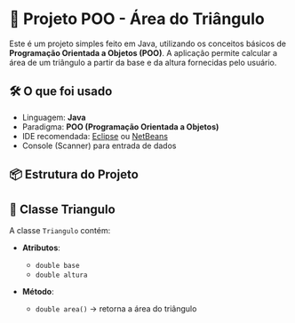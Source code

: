 # 📐 Projeto POO - Área do Triângulo

Este é um projeto simples feito em Java, utilizando os conceitos básicos de **Programação Orientada a Objetos (POO)**. A aplicação permite calcular a área de um triângulo a partir da base e da altura fornecidas pelo usuário.

## 🛠️ O que foi usado

- Linguagem: **Java**
- Paradigma: **POO (Programação Orientada a Objetos)**
- IDE recomendada: [Eclipse](https://www.eclipse.org/) ou [NetBeans](https://netbeans.apache.org/)
- Console (Scanner) para entrada de dados

## 📦 Estrutura do Projeto

## 📐 Classe Triangulo

A classe `Triangulo` contém:

- **Atributos**:
  - `double base`
  - `double altura`

- **Método**:
  - `double area()` → retorna a área do triângulo
